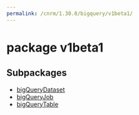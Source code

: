 ```yaml
---
permalink: /cnrm/1.30.0/bigquery/v1beta1/
---
```


# package v1beta1



## Subpackages

* [bigQueryDataset](bigquery-v1beta1-bigQueryDataset.md)
* [bigQueryJob](bigquery-v1beta1-bigQueryJob.md)
* [bigQueryTable](bigquery-v1beta1-bigQueryTable.md)